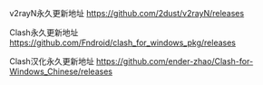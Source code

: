 v2rayN永久更新地址
https://github.com/2dust/v2rayN/releases


Clash永久更新地址
https://github.com/Fndroid/clash_for_windows_pkg/releases

Clash汉化永久更新地址
https://github.com/ender-zhao/Clash-for-Windows_Chinese/releases

